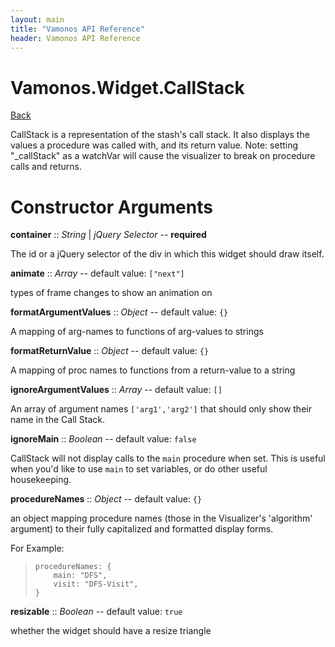 ```yaml
---
layout: main
title: "Vamonos API Reference"
header: Vamonos API Reference
---
```



Vamonos.Widget.CallStack
========================

[Back](index.html)

CallStack is a representation of the stash's call stack. It also displays the values a procedure was called with, and its return value. Note: setting "_callStack" as a watchVar will cause the visualizer to break on procedure calls and returns.


Constructor Arguments
=====================

**container** :: *String* | *jQuery Selector* -- **required**

The id or a jQuery selector of the div in which this widget should draw itself.



**animate** :: *Array* -- default value: `["next"]`

types of frame changes to show an animation on



**formatArgumentValues** :: *Object* -- default value: `{}`

A mapping of arg-names to functions of arg-values to strings



**formatReturnValue** :: *Object* -- default value: `{}`

A mapping of proc names to functions from a return-value to a string



**ignoreArgumentValues** :: *Array* -- default value: `[]`

An array of argument names `['arg1','arg2']` that should only show their name in the Call Stack.



**ignoreMain** :: *Boolean* -- default value: `false`

CallStack will not display calls to the `main` procedure when set. This is useful when you'd like to use `main` to set variables, or do other useful housekeeping.



**procedureNames** :: *Object* -- default value: `{}`

an object mapping procedure names (those in the Visualizer's 'algorithm' argument) to their fully capitalized and formatted display forms.

For Example:

>     procedureNames: {
>         main: "DFS",
>         visit: "DFS-Visit",
>     }



**resizable** :: *Boolean* -- default value: `true`

whether the widget should have a resize triangle



